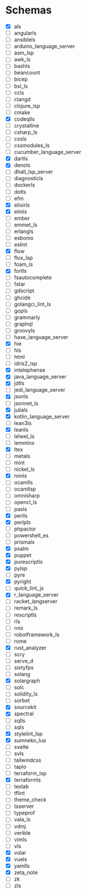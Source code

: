 # Schemas

- [x] als
- [ ] angularls
- [ ] ansiblels
- [ ] arduino_language_server
- [ ] asm_lsp
- [ ] awk_ls
- [ ] bashls
- [ ] beancount
- [ ] bicep
- [ ] bsl_ls
- [ ] ccls
- [ ] clangd
- [ ] clojure_lsp
- [ ] cmake
- [x] codeqlls
- [ ] crystalline
- [ ] csharp_ls
- [ ] cssls
- [ ] cssmodules_ls
- [ ] cucumber_language_server
- [x] dartls
- [x] denols
- [ ] dhall_lsp_server
- [ ] diagnosticls
- [ ] dockerls
- [ ] dotls
- [ ] efm
- [x] elixirls
- [x] elmls
- [ ] ember
- [ ] emmet_ls
- [ ] erlangls
- [ ] esbonio
- [ ] eslint
- [x] flow
- [ ] flux_lsp
- [ ] foam_ls
- [x] fortls
- [ ] fsautocomplete
- [ ] fstar
- [ ] gdscript
- [ ] ghcide
- [ ] golangci_lint_ls
- [ ] gopls
- [ ] grammarly
- [ ] graphql
- [ ] groovyls
- [ ] haxe_language_server
- [x] hie
- [ ] hls
- [ ] html
- [ ] idris2_lsp
- [x] intelephense
- [x] java_language_server
- [x] jdtls
- [ ] jedi_language_server
- [x] jsonls
- [ ] jsonnet_ls
- [x] julials
- [x] kotlin_language_server
- [ ] lean3ls
- [x] leanls
- [ ] lelwel_ls
- [ ] lemminx
- [x] ltex
- [ ] metals
- [ ] mint
- [ ] nickel_ls
- [x] nimls
- [ ] ocamlls
- [ ] ocamllsp
- [ ] omnisharp
- [ ] opencl_ls
- [ ] pasls
- [x] perlls
- [x] perlpls
- [ ] phpactor
- [ ] powershell_es
- [ ] prismals
- [x] psalm
- [x] puppet
- [x] purescriptls
- [x] pylsp
- [ ] pyre
- [x] pyright
- [ ] quick_lint_js
- [x] r_language_server
- [ ] racket_langserver
- [ ] remark_ls
- [ ] rescriptls
- [ ] rls
- [ ] rnix
- [ ] robotframework_ls
- [ ] rome
- [x] rust_analyzer
- [ ] scry
- [ ] serve_d
- [ ] sixtyfps
- [ ] solang
- [x] solargraph
- [ ] solc
- [ ] solidity_ls
- [ ] sorbet
- [x] sourcekit
- [x] spectral
- [ ] sqlls
- [ ] sqls
- [x] stylelint_lsp
- [x] sumneko_lua
- [ ] svelte
- [ ] svls
- [ ] tailwindcss
- [ ] taplo
- [ ] terraform_lsp
- [x] terraformls
- [ ] texlab
- [ ] tflint
- [ ] theme_check
- [ ] tsserver
- [ ] typeprof
- [ ] vala_ls
- [ ] vdmj
- [ ] verible
- [ ] vimls
- [ ] vls
- [x] volar
- [x] vuels
- [x] yamlls
- [x] zeta_note
- [ ] zk
- [ ] zls
